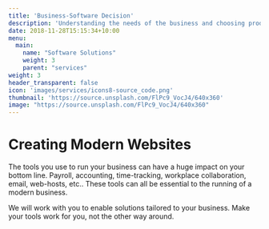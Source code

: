 ```yaml
---
title: 'Business-Software Decision'
description: 'Understanding the needs of the business and choosing product solutions.'
date: 2018-11-28T15:15:34+10:00
menu:
  main:
    name: "Software Solutions"
    weight: 3
    parent: "services"
weight: 3
header_transparent: false
icon: 'images/services/icons8-source_code.png'
thumbnail: 'https://source.unsplash.com/FlPc9_VocJ4/640x360'
image: "https://source.unsplash.com/FlPc9_VocJ4/640x360"
---
```


# Creating Modern Websites

The tools you use to run your business can have a huge impact on your bottom line. Payroll, accounting, time-tracking, workplace collaboration, email, web-hosts, etc.. These tools can all be essential to the running of a modern business.

We will work with you to enable solutions tailored to your business. Make your tools work for you, not the other way around.
